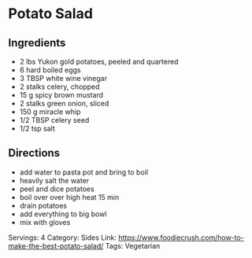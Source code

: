 # Potato Salad
## Ingredients
- 2 lbs Yukon gold potatoes, peeled and quartered
- 6 hard boiled eggs
- 3 TBSP white wine vinegar
- 2 stalks celery, chopped
- 15 g spicy brown mustard
- 2 stalks green onion, sliced
- 150 g miracle whip
- 1/2 TBSP celery seed
- 1/2 tsp salt
## Directions
- add water to pasta pot and bring to boil
- heavily salt the water
- peel and dice potatoes
- boil over over high heat 15 min
- drain potatoes
- add everything to big bowl
- mix with gloves

Servings: 4
Category: Sides
Link: https://www.foodiecrush.com/how-to-make-the-best-potato-salad/
Tags: Vegetarian
